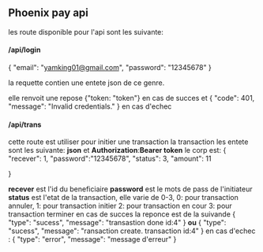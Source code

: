 ## Phoenix pay api ##

les route disponible pour l'api sont les suivante:

#### /api/login ####
{
	"email": "yamking01@gmail.com",
	"password": "12345678"
}

la requette contien une entete json de ce genre.

elle renvoit une repose {"token: "token"} en cas de succes  et 
{
  "code": 401,
  "message": "Invalid credentials."
}
en cas d'echec

#### /api/trans ####
cette route est  utiliser pour initier une transaction la transaction les entete sont les suivante:
**json** 
et
**Authorization**:**Bearer token**
le corp est:
{
	"recever": 1,
	"password":"12345678",
	"status": 3,
	"amount": 11
	
}

**recever** est l'id du beneficiaire
**password** est le mots de pass de l'initiateur
**status** est l'etat de la transaction, elle varie de 0-3,
    0: pour transaction annuler,
    1: pour transaction initier
    2: pour transaction en cour
    3: pour transaction terminer
en cas de succes la reponce est de la suivande 
    {
    "type": "sucess",
    "message": "transastion done id:4"
    }
    **ou**
    {
    "type": "sucess",
    "message": "ransaction create. transaction id:4"
    }
en cas d'echec :
{
  "type": "error",
  "message": "message d'erreur"
}
